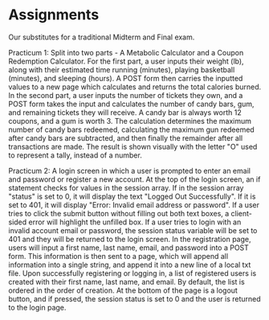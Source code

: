 # Assignments
Our substitutes for a traditional Midterm and Final exam.

Practicum 1: Split into two parts - A Metabolic Calculator and a Coupon Redemption Calculator. For the first part, a user inputs their weight (lb), along with their estimated time running (minutes), playing basketball (minutes), and sleeping (hours). A POST form then carries the inputted values to a new page which calculates and returns the total calories burned. In the second part, a user inputs the number of tickets they own, and a POST form takes the input and calculates the number of candy bars, gum, and remaining tickets they will receive. A candy bar is always worth 12 coupons, and a gum is worth 3. The calculation determines the maximum number of candy bars redeemed, calculating the maximum gun redeemed after candy bars are subtracted, and then finally the remainder after all transactions are made. The result is shown visually with the letter "O" used to represent a tally, instead of a number.

Practicum 2: A login screen in which a user is prompted to enter an email and password or register a new account. At the top of the login screen, an if statement checks for values in the session array. If in the session array "status" is set to 0, it will display the text "Logged Out Successfully". If it is set to 401, it will display "Error: Invalid email address or password". If a user tries to click the submit button without filling out both text boxes, a client-sided error will highlight the unfilled box. If a user tries to login with an invalid account email or password, the session status variable will be set to 401 and they will be returned to the login screen. In the registration page, users will input a first name, last name, email, and password into a POST form. This information is then sent to a page, which will append all information into a single string, and append it into a new line of a local txt file. Upon successfully registering or logging in, a list of registered users is created with their first name, last name, and email. By default, the list is ordered in the order of creation. At the bottom of the page is a logout button, and if pressed, the session status is set to 0 and the user is returned to the login page.
